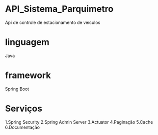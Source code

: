 # API_Sistema_Parquimetro

Api de controle de estacionamento de veículos

# linguagem 
Java

# framework
Spring Boot

# Serviços

1.Spring Security 
2.Spring Admin Server
3.Actuator
4.Paginação
5.Cache
6.Documentação


